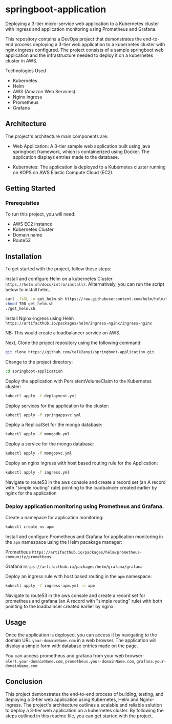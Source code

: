 # springboot-application
Deploying a 3-tier micro-service web application to a Kubernetes cluster with ingress and application monitoring using Prometheus and Grafana.

This repository contains a DevOps project that demonstrates the end-to-end process deploying a 3-tier web application to a kubernetes cluster with nginx ingress configured. The project consists of a sample springboot web application and the infrastructure needed to deploy it on a kubernetes cluster in AWS.


Technologies Used
- Kubernetes
- Helm
- AWS (Amazon Web Services)
- Nginx ingress
- Prometheus
- Grafana 

## Architecture

The project's architecture main components are:

- Web Application: A 3-tier sample web application built using java springboot framework, which is containerized using Docker. The application displays entries made to the database.

- Kubernetes: The application is deployed to a Kubernetes cluster running on KOPS on AWS Elastic Compute Cloud (EC2).

## Getting Started

### Prerequisites

To run this project, you will need:

- AWS EC2 instance
- Kubernetes Cluster
- Domain name
- Route53 


## Installation

To get started with the project, follow these steps:

Install and configure Helm on a kubernetes Cluster `https://helm.sh/docs/intro/install/`. Allternatively, you can run the script below to install helm,

```bash
curl -fsSL -o get_helm.sh https://raw.githubusercontent.com/helm/helm/main/scripts/get-helm-3
chmod 700 get_helm.sh
./get_helm.sh
```

Install Nginx-ingress using Helm `https://artifacthub.io/packages/helm/ingress-nginx/ingress-nginx`

NB: This would create a loadbalancer service on AWS.


Next, Clone the project repository using the following command:

```bash
git clone https://github.com/talk2anyi/springboot-application.git
```

Change to the project directory:
```bash
cd springboot-application
```

Deploy the application with PersistentVolumeClaim to the Kubernetes cluster:
```bash
kubectl apply -f deployment.yml
```

Deploy services for the application to the cluster:
```bash
kubectl apply -f springappsvc.yml
```

Deploy a ReplicatSet for the mongo database:
```bash
kubectl apply -f mongodb.yml
```

Deploy a service for the mongo database:
```bash
kubectl apply -f mongosvc.yml
```

Deploy an nginx ingress with host based routing rule for the Application:
```bash
kubectl apply -f ingress.yml
```

Navigate to route53 in the aws console and create a record set (an A record with "simple routing" rule) pointing to the loadbalncer created earlier by nginx for the application


### Deploy application monitoring using Prometheus and Grafana.

Create a namepace for application monitoring:
```bash
kubectl create ns apm
```

Install and configure Prometheus and Grafana for application monitoring in the `apm` namespace using the Helm pacakage manager:

Prometheus `https://artifacthub.io/packages/helm/prometheus-community/prometheus` 

Grafana `https://artifacthub.io/packages/helm/grafana/grafana` 

Deploy an ingress rule with host based routing in the `apm` namespace:
```bash
kubectl apply -f ingress-apm.yml -n apm
```

Navigate to route53 in the aws console and create a record set for prometheus and grafana (an A record with "simple routing" rule) with both pointing to the loadbalncer created earlier by nginx.


## Usage

Once the application is deployed, you can access it by navigating to the domain URL `your-domainName.com` in a web browser. The application will display a simple form with database entries made on the page.

You can access prometheus and grafana from your web browser: `alert.your-domainName.com`, `prometheus.your-domainName.com`, `grafana.your-domainName.com`


## Conclusion

This project demonstrates the end-to-end process of building, testing, and deploying a 3-tier web application using Kubernetes, Helm and Nginx-ingress. The project's architecture outlines a scalable and reliable solution to deploy a 3-tier web application on a kubernetes cluster. By following the steps outlined in this readme file, you can get started with the project.


